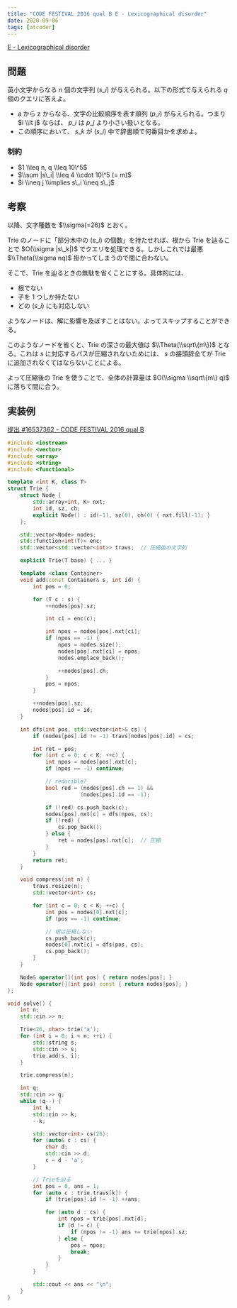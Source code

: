 ```yaml
---
title: "CODE FESTIVAL 2016 qual B E - Lexicographical disorder"
date: 2020-09-06
tags: [atcoder]
---
```


[E - Lexicographical disorder](https://atcoder.jp/contests/code-festival-2016-qualb/tasks/codefestival_2016_qualB_e)

## 問題

英小文字からなる $n$ 個の文字列 $(s\_i)$ が与えられる。以下の形式で与えられる $q$ 個のクエリに答えよ。

- a から z からなる、文字の比較順序を表す順列 $(p\_i)$ が与えられる。つまり $i \\lt j$ ならば、 $p\_i$ は $p\_j$ より小さい扱いとなる。
- この順序において、 $s\_k$ が $(s\_i)$ 中で辞書順で何番目かを求めよ。

### 制約

- $1 \\leq n, q \\leq 10\^5$
- $\\sum |s\_i| \\leq 4 \\cdot 10\^5 (= m)$
- $i \\neq j \\implies s\_i \\neq s\_j$

## 考察

以降、文字種数を $\\sigma(=26)$ とおく。

Trie のノードに「部分木中の $(s\_i)$ の個数」を持たせれば、根から Trie を辿ることで $O(\\sigma |s\_k|)$ でクエリを処理できる。しかしこれでは最悪 $\\Theta(\\sigma nq)$ 掛かってしまうので間に合わない。

そこで、Trie を辿るときの無駄を省くことにする。具体的には、

- 根でない
- 子を 1 つしか持たない
- どの $(s\_i)$ にも対応しない

ようなノードは、解に影響を及ぼすことはない。よってスキップすることができる。

このようなノードを省くと、Trie の深さの最大値は $\\Theta(\\sqrt\{m\})$ となる。これは $s$ に対応するパスが圧縮されないためには、 $s$ の接頭辞全てが Trie に追加されなくてはならないことによる。

よって圧縮後の Trie を使うことで、全体の計算量は $O(\\sigma \\sqrt\{m\} q)$ に落ちて間に合う。

## 実装例

[提出 #16537362 - CODE FESTIVAL 2016 qual B](https://atcoder.jp/contests/code-festival-2016-qualb/submissions/16537362)

```cpp
#include <iostream>
#include <vector>
#include <array>
#include <string>
#include <functional>

template <int K, class T>
struct Trie {
    struct Node {
        std::array<int, K> nxt;
        int id, sz, ch;
        explicit Node() : id(-1), sz(0), ch(0) { nxt.fill(-1); }
    };

    std::vector<Node> nodes;
    std::function<int(T)> enc;
    std::vector<std::vector<int>> travs;  // 圧縮後の文字列

    explicit Trie(T base) { ... }

    template <class Container>
    void add(const Container& s, int id) {
        int pos = 0;

        for (T c : s) {
            ++nodes[pos].sz;

            int ci = enc(c);

            int npos = nodes[pos].nxt[ci];
            if (npos == -1) {
                npos = nodes.size();
                nodes[pos].nxt[ci] = npos;
                nodes.emplace_back();

                ++nodes[pos].ch;
            }
            pos = npos;
        }

        ++nodes[pos].sz;
        nodes[pos].id = id;
    }

    int dfs(int pos, std::vector<int>& cs) {
        if (nodes[pos].id != -1) travs[nodes[pos].id] = cs;

        int ret = pos;
        for (int c = 0; c < K; ++c) {
            int npos = nodes[pos].nxt[c];
            if (npos == -1) continue;

            // reducible?
            bool red = (nodes[pos].ch == 1) &&
                       (nodes[pos].id == -1);

            if (!red) cs.push_back(c);
            nodes[pos].nxt[c] = dfs(npos, cs);
            if (!red) {
                cs.pop_back();
            } else {
                ret = nodes[pos].nxt[c];  // 圧縮
            }
        }
        return ret;
    }

    void compress(int n) {
        travs.resize(n);
        std::vector<int> cs;

        for (int c = 0; c < K; ++c) {
            int pos = nodes[0].nxt[c];
            if (pos == -1) continue;

            // 根は圧縮しない
            cs.push_back(c);
            nodes[0].nxt[c] = dfs(pos, cs);
            cs.pop_back();
        }
    }

    Node& operator[](int pos) { return nodes[pos]; }
    Node operator[](int pos) const { return nodes[pos]; }
};

void solve() {
    int n;
    std::cin >> n;

    Trie<26, char> trie('a');
    for (int i = 0; i < n; ++i) {
        std::string s;
        std::cin >> s;
        trie.add(s, i);
    }

    trie.compress(n);

    int q;
    std::cin >> q;
    while (q--) {
        int k;
        std::cin >> k;
        --k;

        std::vector<int> cs(26);
        for (auto& c : cs) {
            char d;
            std::cin >> d;
            c = d - 'a';
        }

        // Trieを辿る
        int pos = 0, ans = 1;
        for (auto c : trie.travs[k]) {
            if (trie[pos].id != -1) ++ans;

            for (auto d : cs) {
                int npos = trie[pos].nxt[d];
                if (d != c) {
                    if (npos != -1) ans += trie[npos].sz;
                } else {
                    pos = npos;
                    break;
                }
            }
        }

        std::cout << ans << "\n";
    }
}
```

